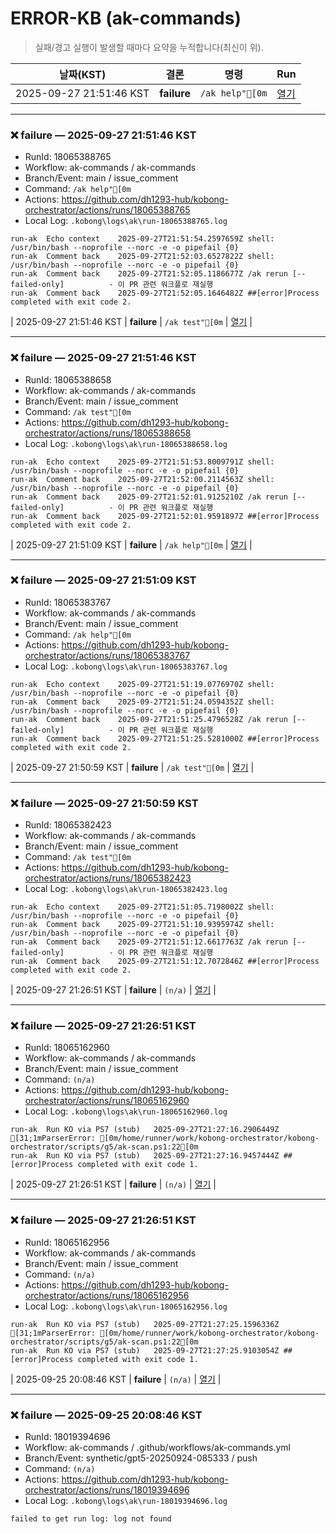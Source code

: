 # ERROR-KB (ak-commands)

> 실패/경고 실행이 발생할 때마다 요약을 누적합니다(최신이 위).

| 날짜(KST) | 결론 | 명령 | Run |
|---|---|---|---|
| 2025-09-27 21:51:46 KST | **failure** | `/ak help"[0m` | [열기](https://github.com/dh1293-hub/kobong-orchestrator/actions/runs/18065388765) |

---
### ❌ failure — 2025-09-27 21:51:46 KST
- RunId: 18065388765
- Workflow: ak-commands / ak-commands
- Branch/Event: main / issue_comment
- Command: `/ak help"[0m`
- Actions: https://github.com/dh1293-hub/kobong-orchestrator/actions/runs/18065388765
- Local Log: `.kobong\logs\ak\run-18065388765.log`

```text
run-ak	Echo context	2025-09-27T21:51:54.2597659Z shell: /usr/bin/bash --noprofile --norc -e -o pipefail {0}
run-ak	Comment back	2025-09-27T21:52:03.6527822Z shell: /usr/bin/bash --noprofile --norc -e -o pipefail {0}
run-ak	Comment back	2025-09-27T21:52:05.1186677Z /ak rerun [--failed-only]          - 이 PR 관련 워크플로 재실행
run-ak	Comment back	2025-09-27T21:52:05.1646482Z ##[error]Process completed with exit code 2.
```

| 2025-09-27 21:51:46 KST | **failure** | `/ak test"[0m` | [열기](https://github.com/dh1293-hub/kobong-orchestrator/actions/runs/18065388658) |

---
### ❌ failure — 2025-09-27 21:51:46 KST
- RunId: 18065388658
- Workflow: ak-commands / ak-commands
- Branch/Event: main / issue_comment
- Command: `/ak test"[0m`
- Actions: https://github.com/dh1293-hub/kobong-orchestrator/actions/runs/18065388658
- Local Log: `.kobong\logs\ak\run-18065388658.log`

```text
run-ak	Echo context	2025-09-27T21:51:53.8009791Z shell: /usr/bin/bash --noprofile --norc -e -o pipefail {0}
run-ak	Comment back	2025-09-27T21:52:00.2114563Z shell: /usr/bin/bash --noprofile --norc -e -o pipefail {0}
run-ak	Comment back	2025-09-27T21:52:01.9125210Z /ak rerun [--failed-only]          - 이 PR 관련 워크플로 재실행
run-ak	Comment back	2025-09-27T21:52:01.9591897Z ##[error]Process completed with exit code 2.
```

| 2025-09-27 21:51:09 KST | **failure** | `/ak help"[0m` | [열기](https://github.com/dh1293-hub/kobong-orchestrator/actions/runs/18065383767) |

---
### ❌ failure — 2025-09-27 21:51:09 KST
- RunId: 18065383767
- Workflow: ak-commands / ak-commands
- Branch/Event: main / issue_comment
- Command: `/ak help"[0m`
- Actions: https://github.com/dh1293-hub/kobong-orchestrator/actions/runs/18065383767
- Local Log: `.kobong\logs\ak\run-18065383767.log`

```text
run-ak	Echo context	2025-09-27T21:51:19.0776970Z shell: /usr/bin/bash --noprofile --norc -e -o pipefail {0}
run-ak	Comment back	2025-09-27T21:51:24.0594352Z shell: /usr/bin/bash --noprofile --norc -e -o pipefail {0}
run-ak	Comment back	2025-09-27T21:51:25.4796528Z /ak rerun [--failed-only]          - 이 PR 관련 워크플로 재실행
run-ak	Comment back	2025-09-27T21:51:25.5281000Z ##[error]Process completed with exit code 2.
```

| 2025-09-27 21:50:59 KST | **failure** | `/ak test"[0m` | [열기](https://github.com/dh1293-hub/kobong-orchestrator/actions/runs/18065382423) |

---
### ❌ failure — 2025-09-27 21:50:59 KST
- RunId: 18065382423
- Workflow: ak-commands / ak-commands
- Branch/Event: main / issue_comment
- Command: `/ak test"[0m`
- Actions: https://github.com/dh1293-hub/kobong-orchestrator/actions/runs/18065382423
- Local Log: `.kobong\logs\ak\run-18065382423.log`

```text
run-ak	Echo context	2025-09-27T21:51:05.7198002Z shell: /usr/bin/bash --noprofile --norc -e -o pipefail {0}
run-ak	Comment back	2025-09-27T21:51:10.9395974Z shell: /usr/bin/bash --noprofile --norc -e -o pipefail {0}
run-ak	Comment back	2025-09-27T21:51:12.6617763Z /ak rerun [--failed-only]          - 이 PR 관련 워크플로 재실행
run-ak	Comment back	2025-09-27T21:51:12.7072846Z ##[error]Process completed with exit code 2.
```

| 2025-09-27 21:26:51 KST | **failure** | `(n/a)` | [열기](https://github.com/dh1293-hub/kobong-orchestrator/actions/runs/18065162960) |

---
### ❌ failure — 2025-09-27 21:26:51 KST
- RunId: 18065162960
- Workflow: ak-commands / ak-commands
- Branch/Event: main / issue_comment
- Command: `(n/a)`
- Actions: https://github.com/dh1293-hub/kobong-orchestrator/actions/runs/18065162960
- Local Log: `.kobong\logs\ak\run-18065162960.log`

```text
run-ak	Run KO via PS7 (stub)	2025-09-27T21:27:16.2906449Z [31;1mParserError: [0m/home/runner/work/kobong-orchestrator/kobong-orchestrator/scripts/g5/ak-scan.ps1:22[0m
run-ak	Run KO via PS7 (stub)	2025-09-27T21:27:16.9457444Z ##[error]Process completed with exit code 1.
```

| 2025-09-27 21:26:51 KST | **failure** | `(n/a)` | [열기](https://github.com/dh1293-hub/kobong-orchestrator/actions/runs/18065162956) |

---
### ❌ failure — 2025-09-27 21:26:51 KST
- RunId: 18065162956
- Workflow: ak-commands / ak-commands
- Branch/Event: main / issue_comment
- Command: `(n/a)`
- Actions: https://github.com/dh1293-hub/kobong-orchestrator/actions/runs/18065162956
- Local Log: `.kobong\logs\ak\run-18065162956.log`

```text
run-ak	Run KO via PS7 (stub)	2025-09-27T21:27:25.1596336Z [31;1mParserError: [0m/home/runner/work/kobong-orchestrator/kobong-orchestrator/scripts/g5/ak-scan.ps1:22[0m
run-ak	Run KO via PS7 (stub)	2025-09-27T21:27:25.9103054Z ##[error]Process completed with exit code 1.
```

| 2025-09-25 20:08:46 KST | **failure** | `(n/a)` | [열기](https://github.com/dh1293-hub/kobong-orchestrator/actions/runs/18019394696) |

---
### ❌ failure — 2025-09-25 20:08:46 KST
- RunId: 18019394696
- Workflow: ak-commands / .github/workflows/ak-commands.yml
- Branch/Event: synthetic/gpt5-20250924-085333 / push
- Command: `(n/a)`
- Actions: https://github.com/dh1293-hub/kobong-orchestrator/actions/runs/18019394696
- Local Log: `.kobong\logs\ak\run-18019394696.log`

```text
failed to get run log: log not found
```
